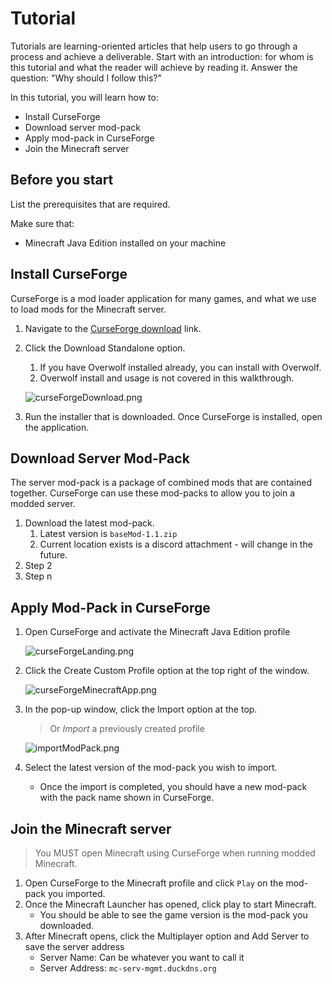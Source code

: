 # Tutorial

Tutorials are learning-oriented articles that help users to go through a process and achieve a deliverable.
Start with an introduction: for whom is this tutorial and what the reader will achieve by reading it.
Answer the question: "Why should I follow this?"

In this tutorial, you will learn how to:
* Install CurseForge
* Download server mod-pack
* Apply mod-pack in CurseForge
* Join the Minecraft server

## Before you start

List the prerequisites that are required.

Make sure that:
- Minecraft Java Edition installed on your machine

## Install CurseForge

CurseForge is a mod loader application for many games, and what we use to load mods for the Minecraft server.

1. Navigate to the [CurseForge download](https://www.curseforge.com/download/app) link.

2. Click the Download Standalone option.
   1. If you have Overwolf installed already, you can install with Overwolf. 
   2. Overwolf install and usage is not covered in this walkthrough.

   ![curseForgeDownload.png](curseForgeDownload.png)

3. Run the installer that is downloaded. Once CurseForge is installed, open the application.

## Download Server Mod-Pack

The server mod-pack is a package of combined mods that are contained together. CurseForge can use these mod-packs to 
allow you to join a modded server.

1. Download the latest mod-pack.
   1. Latest version is `baseMod-1.1.zip`
   2. Current location exists is a discord attachment - will change in the future.
2. Step 2
3. Step n

## Apply Mod-Pack in CurseForge

1. Open CurseForge and activate the Minecraft Java Edition profile

   ![curseForgeLanding.png](curseForgeLanding.png)

2. Click the Create Custom Profile option at the top right of the window.

   ![curseForgeMinecraftApp.png](curseForgeMinecraftApp.png)

3. In the pop-up window, click the Import option at the top.
   > Or _Import_ a previously created profile

   ![importModPack.png](importModPack.png)

4. Select the latest version of the mod-pack you wish to import.
   * Once the import is completed, you should have a new mod-pack with the pack name shown in CurseForge.

## Join the Minecraft server

> You MUST open Minecraft using CurseForge when running modded Minecraft.

1. Open CurseForge to the Minecraft profile and click `Play` on the mod-pack you imported.
2. Once the Minecraft Launcher has opened, click play to start Minecraft.
   * You should be able to see the game version is the mod-pack you downloaded.
3. After Minecraft opens, click the Multiplayer option and Add Server to save the server address
   * Server Name: Can be whatever you want to call it
   * Server Address: `mc-serv-mgmt.duckdns.org`

<seealso>
<!--Give some related links to how-to articles-->
</seealso>
